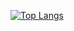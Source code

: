 [![Top Langs](https://github-readme-stats.vercel.app/api/top-langs/?username=BetaGo)](https://github.com/anuraghazra/github-readme-stats)
